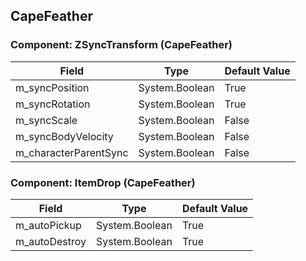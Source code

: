 ## CapeFeather

### Component: ZSyncTransform (CapeFeather)

|Field|Type|Default Value|
|---|---|---|
|m_syncPosition|System.Boolean|True|
|m_syncRotation|System.Boolean|True|
|m_syncScale|System.Boolean|False|
|m_syncBodyVelocity|System.Boolean|False|
|m_characterParentSync|System.Boolean|False|

### Component: ItemDrop (CapeFeather)

|Field|Type|Default Value|
|---|---|---|
|m_autoPickup|System.Boolean|True|
|m_autoDestroy|System.Boolean|True|

